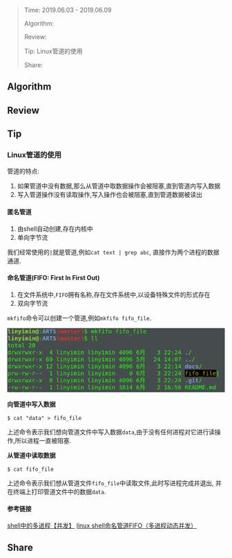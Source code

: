 > Time: 2019.06.03 - 2019.06.09
>
> Algorithm: 
>  
> Review: 
>
> Tip: Linux管道的使用
> 
> Share: 


## Algorithm

## Review

## Tip

### Linux管道的使用

管道的特点: 

1. 如果管道中没有数据,那么从管道中取数据操作会被阻塞,直到管道内写入数据
2. 写入管道操作没有读取操作,写入操作也会被阻塞,直到管道数据被读出

#### 匿名管道

1. 由shell自动创建,存在内核中
2. 单向字节流

我们经常使用的`|`就是管道,例如`cat text | grep abc`, 直接作为两个进程的数据通道.

#### 命名管道(FIFO: First In First Out)

1. 在文件系统中,`FIFO`拥有名称,存在文件系统中,以设备特殊文件的形式存在
2. 双向字节流

`mkfifo`命令可以创建一个管道,例如`mkfifo fifo_file`.

![](images/mkfifo.png)

**向管道中写入数据**

```
$ cat "data" > fifo_file
```

上述命令表示我们想向管道文件中写入数据`data`,由于没有任何进程对它进行读操作,所以进程一直被阻塞.

**从管道中读取数据**

```
$ cat fifo_file
```

上述命令表示我们想从管道文件`fifo_file`中读取文件,此时写进程完成并退出, 并在终端上打印管道文件中的数据`data`.

#### 参考链接

[shell中的多进程【并发】](https://blog.51cto.com/fuwenchao/1564573)
[linux shell命名管道FIFO（多进程动态并发）](https://blog.csdn.net/qq_32642039/article/details/78624210)

## Share